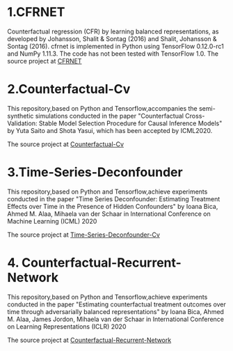 # 1.CFRNET
Counterfactual regression (CFR) by learning balanced representations, as developed by Johansson, Shalit & Sontag (2016) and Shalit, Johansson & Sontag (2016). cfrnet is implemented in Python using TensorFlow 0.12.0-rc1 and NumPy 1.11.3. The code has not been tested with TensorFlow 1.0.
The source project at [CFRNET](https://github.com/clinicalml/cfrnet)
# 2.Counterfactual-Cv
This repository,based on Python and Tensorflow,accompanies the semi-synthetic simulations conducted in the paper "Counterfactual Cross-Validation: Stable Model Selection Procedure for Causal Inference Models" by Yuta Saito and Shota Yasui, which has been accepted by ICML2020.

The source project at [Counterfactual-Cv](https://github.com/usaito/counterfactual-cv) 
# 3.Time-Series-Deconfounder
This repository,based on Python and Tensorflow,achieve experiments conducted in the paper "Time Series Deconfounder: Estimating Treatment Effects over Time in the Presence of Hidden Confounders" by  Ioana Bica, Ahmed M. Alaa, Mihaela van der Schaar in International Conference on Machine Learning (ICML) 2020

The source project at [Time-Series-Deconfounder-Cv](https://github.com/ioanabica/Time-Series-Deconfounder) 
# 4. Counterfactual-Recurrent-Network
This repository,based on Python and Tensorflow,achieve experiments conducted in the paper "Estimating counterfactual treatment outcomes over time through adversarially balanced representations" by  Ioana Bica, Ahmed M. Alaa, James Jordon, Mihaela van der Schaar in International Conference on Learning Representations (ICLR) 2020

The source project at [Counterfactual-Recurrent-Network](https://github.com/ioanabica/Counterfactual-Recurrent-Network) 
